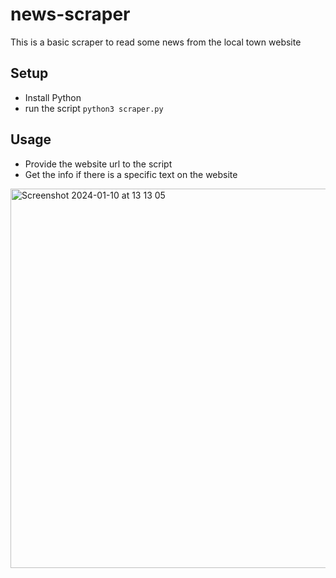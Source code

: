 # news-scraper
This is a basic scraper to read some news from the local town website

## Setup
* Install Python
* run the script `python3 scraper.py`
  
## Usage
* Provide the website url to the script
* Get the info if there is a specific text on the website

<img width="607" alt="Screenshot 2024-01-10 at 13 13 05" src="https://github.com/pbrudny/news-scraper/assets/29052/0c2dc7f1-038f-4d44-9c48-9be315ed63bb">
